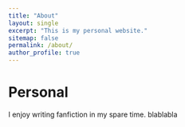 ```yaml
---
title: "About"
layout: single
excerpt: "This is my personal website."
sitemap: false
permalink: /about/
author_profile: true
---
```

# Personal
I enjoy writing fanfiction in my spare time. blablabla